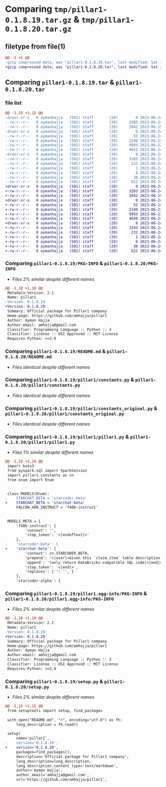 # Comparing `tmp/pillar1-0.1.8.19.tar.gz` & `tmp/pillar1-0.1.8.20.tar.gz`

## filetype from file(1)

```diff
@@ -1 +1 @@
-gzip compressed data, was "pillar1-0.1.8.19.tar", last modified: Sat Jun 24 20:07:18 2023, max compression
+gzip compressed data, was "pillar1-0.1.8.20.tar", last modified: Sat Jun 24 22:49:56 2023, max compression
```

## Comparing `pillar1-0.1.8.19.tar` & `pillar1-0.1.8.20.tar`

### file list

```diff
@@ -1,15 +1,15 @@
-drwxr-xr-x   0 aymanhajja   (501) staff       (20)        0 2023-06-24 20:07:18.195810 pillar1-0.1.8.19/
--rw-r--r--   0 aymanhajja   (501) staff       (20)     3203 2023-06-24 20:07:18.195699 pillar1-0.1.8.19/PKG-INFO
--rw-r--r--   0 aymanhajja   (501) staff       (20)     2842 2023-06-19 22:34:12.000000 pillar1-0.1.8.19/README.md
-drwxr-xr-x   0 aymanhajja   (501) staff       (20)        0 2023-06-24 20:07:18.194963 pillar1-0.1.8.19/pillar1/
--rw-r--r--   0 aymanhajja   (501) staff       (20)       55 2023-06-24 20:02:24.000000 pillar1-0.1.8.19/pillar1/__init__.py
--rw-r--r--   0 aymanhajja   (501) staff       (20)     2249 2023-06-23 19:09:33.000000 pillar1-0.1.8.19/pillar1/constants.py
--rw-r--r--   0 aymanhajja   (501) staff       (20)     9993 2023-06-23 13:24:20.000000 pillar1-0.1.8.19/pillar1/constants_original.py
--rw-r--r--   0 aymanhajja   (501) staff       (20)     4651 2023-06-24 19:51:25.000000 pillar1-0.1.8.19/pillar1/pillar1.py
-drwxr-xr-x   0 aymanhajja   (501) staff       (20)        0 2023-06-24 20:07:18.195531 pillar1-0.1.8.19/pillar1.egg-info/
--rw-r--r--   0 aymanhajja   (501) staff       (20)     3203 2023-06-24 20:07:18.000000 pillar1-0.1.8.19/pillar1.egg-info/PKG-INFO
--rw-r--r--   0 aymanhajja   (501) staff       (20)      232 2023-06-24 20:07:18.000000 pillar1-0.1.8.19/pillar1.egg-info/SOURCES.txt
--rw-r--r--   0 aymanhajja   (501) staff       (20)        1 2023-06-24 20:07:18.000000 pillar1-0.1.8.19/pillar1.egg-info/dependency_links.txt
--rw-r--r--   0 aymanhajja   (501) staff       (20)        8 2023-06-24 20:07:18.000000 pillar1-0.1.8.19/pillar1.egg-info/top_level.txt
--rw-r--r--   0 aymanhajja   (501) staff       (20)       38 2023-06-24 20:07:18.195855 pillar1-0.1.8.19/setup.cfg
--rw-r--r--   0 aymanhajja   (501) staff       (20)      622 2023-06-24 20:07:17.000000 pillar1-0.1.8.19/setup.py
+drwxr-xr-x   0 aymanhajja   (501) staff       (20)        0 2023-06-24 22:49:56.048370 pillar1-0.1.8.20/
+-rw-r--r--   0 aymanhajja   (501) staff       (20)     3203 2023-06-24 22:49:56.048255 pillar1-0.1.8.20/PKG-INFO
+-rw-r--r--   0 aymanhajja   (501) staff       (20)     2842 2023-06-19 22:34:12.000000 pillar1-0.1.8.20/README.md
+drwxr-xr-x   0 aymanhajja   (501) staff       (20)        0 2023-06-24 22:49:56.047510 pillar1-0.1.8.20/pillar1/
+-rw-r--r--   0 aymanhajja   (501) staff       (20)       55 2023-06-24 20:02:24.000000 pillar1-0.1.8.20/pillar1/__init__.py
+-rw-r--r--   0 aymanhajja   (501) staff       (20)     2249 2023-06-23 19:09:33.000000 pillar1-0.1.8.20/pillar1/constants.py
+-rw-r--r--   0 aymanhajja   (501) staff       (20)     9993 2023-06-23 13:24:20.000000 pillar1-0.1.8.20/pillar1/constants_original.py
+-rw-r--r--   0 aymanhajja   (501) staff       (20)     4649 2023-06-24 22:49:47.000000 pillar1-0.1.8.20/pillar1/pillar1.py
+drwxr-xr-x   0 aymanhajja   (501) staff       (20)        0 2023-06-24 22:49:56.048048 pillar1-0.1.8.20/pillar1.egg-info/
+-rw-r--r--   0 aymanhajja   (501) staff       (20)     3203 2023-06-24 22:49:56.000000 pillar1-0.1.8.20/pillar1.egg-info/PKG-INFO
+-rw-r--r--   0 aymanhajja   (501) staff       (20)      232 2023-06-24 22:49:56.000000 pillar1-0.1.8.20/pillar1.egg-info/SOURCES.txt
+-rw-r--r--   0 aymanhajja   (501) staff       (20)        1 2023-06-24 22:49:56.000000 pillar1-0.1.8.20/pillar1.egg-info/dependency_links.txt
+-rw-r--r--   0 aymanhajja   (501) staff       (20)        8 2023-06-24 22:49:56.000000 pillar1-0.1.8.20/pillar1.egg-info/top_level.txt
+-rw-r--r--   0 aymanhajja   (501) staff       (20)       38 2023-06-24 22:49:56.048407 pillar1-0.1.8.20/setup.cfg
+-rw-r--r--   0 aymanhajja   (501) staff       (20)      622 2023-06-24 22:49:55.000000 pillar1-0.1.8.20/setup.py
```

### Comparing `pillar1-0.1.8.19/PKG-INFO` & `pillar1-0.1.8.20/PKG-INFO`

 * *Files 2% similar despite different names*

```diff
@@ -1,10 +1,10 @@
 Metadata-Version: 2.1
 Name: pillar1
-Version: 0.1.8.19
+Version: 0.1.8.20
 Summary: Official package for Pillar1 company
 Home-page: https://github.com/amhajja/pillar1
 Author: Ayman Hajja
 Author-email: amhajja@gmail.com
 Classifier: Programming Language :: Python :: 3
 Classifier: License :: OSI Approved :: MIT License
 Requires-Python: >=3.9
```

### Comparing `pillar1-0.1.8.19/README.md` & `pillar1-0.1.8.20/README.md`

 * *Files identical despite different names*

### Comparing `pillar1-0.1.8.19/pillar1/constants.py` & `pillar1-0.1.8.20/pillar1/constants.py`

 * *Files identical despite different names*

### Comparing `pillar1-0.1.8.19/pillar1/constants_original.py` & `pillar1-0.1.8.20/pillar1/constants_original.py`

 * *Files identical despite different names*

### Comparing `pillar1-0.1.8.19/pillar1/pillar1.py` & `pillar1-0.1.8.20/pillar1/pillar1.py`

 * *Files 1% similar despite different names*

```diff
@@ -2,24 +2,24 @@
 import boto3
 from pyspark.sql import SparkSession
 import pillar1.constants as cn
 from enum import Enum
 
 
 class MODELS(Enum):
-    STARCHAT_BETA = 'starcoder-beta'
+    STARCHAT_BETA = 'starchat-beta'
     FALCON_40B_INSTRUCT = 'f40b-instruct'
 
 
 MODELS_META = {
     'f40b-instruct': {
         'context': '',
         'stop_token': '<|endoftext|>'
     },
-    'starcoder-beta': {
+    'starchat-beta': {
         'context': cn.STARCODER_BETA,
         'prepend': '<|user|>Given this `claim_item` table description:',
         'append': '(only return DataBricks-compatible SQL code)<|end|>',
         'stop_token': '<|end|>',
         'replaces': {'': '', }
     },
     'starcoder-alpha': {
```

### Comparing `pillar1-0.1.8.19/pillar1.egg-info/PKG-INFO` & `pillar1-0.1.8.20/pillar1.egg-info/PKG-INFO`

 * *Files 2% similar despite different names*

```diff
@@ -1,10 +1,10 @@
 Metadata-Version: 2.1
 Name: pillar1
-Version: 0.1.8.19
+Version: 0.1.8.20
 Summary: Official package for Pillar1 company
 Home-page: https://github.com/amhajja/pillar1
 Author: Ayman Hajja
 Author-email: amhajja@gmail.com
 Classifier: Programming Language :: Python :: 3
 Classifier: License :: OSI Approved :: MIT License
 Requires-Python: >=3.9
```

### Comparing `pillar1-0.1.8.19/setup.py` & `pillar1-0.1.8.20/setup.py`

 * *Files 2% similar despite different names*

```diff
@@ -1,15 +1,15 @@
 from setuptools import setup, find_packages
 
 with open("README.md", "r", encoding="utf-8") as fh:
     long_description = fh.read()
 
 setup(
     name='pillar1',
-    version='0.1.8.19',
+    version='0.1.8.20',
     packages=find_packages(),
     description='Official package for Pillar1 company',
     long_description=long_description,
     long_description_content_type='text/markdown',
     author='Ayman Hajja',
     author_email='amhajja@gmail.com',
     url='https://github.com/amhajja/pillar1',
```

